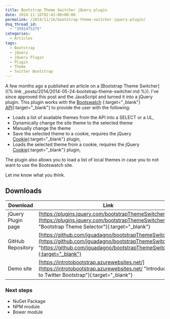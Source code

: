 ```yaml
---
title: Bootstrap Theme Switcher jQuery plugin
date: 2014-11-16T02:43:00+00:00
permalink: /2014/11/16/bootstrap-theme-switcher-jquery-plugin/
dsq_thread_id:
  - "3591475275"
categories:
  - Articles
tags:
  - Bootstrap
  - jQuery
  - jQuery Plugin
  - Plugin
  - Theme
  - Twitter Bootstrap
---
```

A few months ago a published an article on a [Bootstrap Theme Switcher]({% link _posts/2014/2014-05-24-bootstrap-theme-switcher.md %}). I've since approved this post and the JavaScript and turned it into a jQuery plugin. This plugin works with the [Bootswatch](https://www.bootswatch.com) {:target="_blank"} [API](https://bootswatch.com/help/#api){:target="_blank"} to provide the user with the following:

* Loads a list of available themes from the API into a SELECT or a UL,
* Dynamically change the site theme to the selected theme
* Manually change the theme
* Save the selected theme to a cookie, requires the jQuery [Cookie](https://github.com/carhartl/jquery-cookie){:target="_blank"} plugin,
* Loads the selected theme from a cookie, requires the jQuery [Cookie](https://github.com/carhartl/jquery-cookie){:target="_blank"} plugin,

The plugin also allows you to load a list of local themes in case you to not want to use the Bootswatch site.

Let me know what you think.

## Downloads

| Download | Link |
|---|---|
|jQuery Plugin page|[https://plugins.jquery.com/bootstrapThemeSwitcher/](https://plugins.jquery.com/bootstrapThemeSwitcher/ "Bootstrap Theme Selector"){:target="_blank"}|
|GitHub Repository|[https://github.com/jguadagno/bootstrapThemeSwitcher](https://github.com/jguadagno/bootstrapThemeSwitcher "https://github.com/jguadagno/bootstrapThemeSwitcher"){:target="_blank"}|
|Demo site|[https://introtobootstrap.azurewebsites.net/](https://introtobootstrap.azurewebsites.net/ "Introduction to Twitter Bootstrap"){:target="_blank"}|

### Next steps

* NuGet Package
* NPM module
* Bower module

